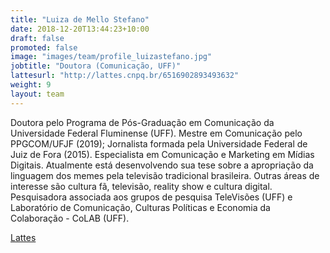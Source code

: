 ```yaml
---
title: "Luiza de Mello Stefano"
date: 2018-12-20T13:44:23+10:00
draft: false
promoted: false
image: "images/team/profile_luizastefano.jpg"
jobtitle: "Doutora (Comunicação, UFF)"
lattesurl: "http://lattes.cnpq.br/6516902893493632"
weight: 9
layout: team
---
```


Doutora pelo Programa de Pós-Graduação em Comunicação da Universidade Federal Fluminense (UFF). Mestre em Comunicação pelo PPGCOM/UFJF (2019); Jornalista formada pela Universidade Federal de Juiz de Fora (2015). Especialista em Comunicação e Marketing em Mídias Digitais. Atualmente está desenvolvendo sua tese sobre a apropriação da linguagem dos memes pela televisão tradicional brasileira. Outras áreas de interesse são cultura fã, televisão, reality show e cultura digital. Pesquisadora associada aos grupos de pesquisa TeleVisões (UFF) e Laboratório de Comunicação, Culturas Políticas e Economia da Colaboração - CoLAB (UFF).

<a href="http://lattes.cnpq.br/6516902893493632">Lattes</a>
